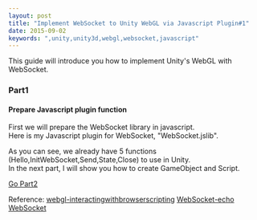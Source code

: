 ```yaml
---
layout: post
title: "Implement WebSocket to Unity WebGL via Javascript Plugin#1"
date: 2015-09-02
keywords: ",unity,unity3d,webgl,websocket,javascript"
---
```


This guide will introduce you how to implement Unity's WebGL with WebSocket.

<h3>Part1</h3>
<h4>Prepare Javascript plugin function</h4>
<p class="text-left"> 
First we will prepare the WebSocket library in javascript. <br/>
Here is my Javascript plugin for WebSocket, "WebSocket.jslib".
</p>

<script src="https://gist.github.com/auycro/3b00e3c05b26d284ec77.js"></script>

<p class="text-left"> 
 As you can see, we already have 5 functions (Hello,InitWebSocket,Send,State,Close) to use in Unity. <br/>
 In the next part, I will show you how to create GameObject and Script.
</p>

[Go Part2](http://auycro.github.io/blog/2015/09/05/implement-websocket-unity-webgl-javascript-plugin2)

Reference:
[webgl-interactingwithbrowserscripting](http://docs.unity3d.com/Manual/webgl-interactingwithbrowserscripting.html)
[WebSocket-echo](https://www.websocket.org/echo.html)
[WebSocket](https://developer.mozilla.org/en-US/docs/Web/API/WebSocket)
